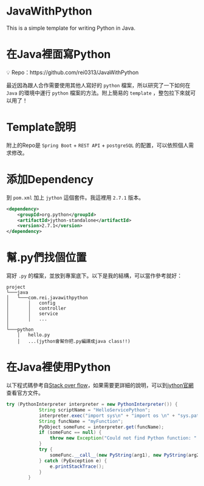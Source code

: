 # JavaWithPython
 This is a simple template for writing Python in Java.
# 在Java裡面寫Python

<aside>
💡 Repo：https://github.com/rei0313/JavaWithPython

</aside>

最近因為跟人合作需要使用其他人寫好的 `python` 檔案，所以研究了一下如何在 `Java` 的環境中運行 `python` 檔案的方法。附上簡易的 `template` ，整包拉下來就可以用了！

# Template說明

附上的Repo是 `Spring Boot` + `REST API` + `postgreSQL` 的配置，可以依照個人需求修改。

# 添加Dependency

到 `pom.xml` 加上 `jython` 這個套件。我這裡用 `2.7.1` 版本。

```xml
<dependency>
	<groupId>org.python</groupId>
	<artifactId>jython-standalone</artifactId>
	<version>2.7.1</version>
</dependency>
```

# 幫.py們找個位置

寫好 `.py` 的檔案，並放到專案底下。以下是我的結構，可以當作參考就好：

```
project
└───java
│   └───com.rei.javawithpython
│       │   config
│       │   controller
│       │   service
│       │   ...
│   
└───python
    │   hello.py
    │   ...(jython會幫你把.py編譯成java class!!)
```

# 在Java裡使用Python

以下程式碼參考自[Stack over flow](https://stackoverflow.com/questions/36286653/how-to-pass-arguments-to-python-script-in-java-using-jython)，如果需要更詳細的說明，可以到[jython官網](https://www.jython.org/)查看官方文件。

```java
try (PythonInterpreter interpreter = new PythonInterpreter()) {
            String scriptName = "HelloServicePython";
            interpreter.exec("import sys\n" + "import os \n" + "sys.path.append('" + "src/main/python/')\n" + "from " + scriptName + " import * ");
            String funcName = "myFunction";
            PyObject someFunc = interpreter.get(funcName);
            if (someFunc == null) {
                throw new Exception("Could not find Python function: " + funcName);
            }
            try {
                someFunc.__call__(new PyString(arg1), new PyString(arg2), new PyString(arg3));
            } catch (PyException e) {
                e.printStackTrace();
            }
        }
```
